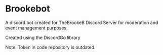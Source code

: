 # Brookebot
A discord bot created for TheBrookeB Discord Server for moderation and event management purposes.

Created using the DiscordGo library

Note: Token in code repository is outdated.
